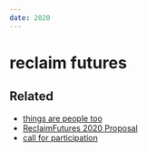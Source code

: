 ```yaml
---
date: 2020
---
```

# reclaim futures

## Related
- [things are people too](o/reclaim_futures_2021/things%20are%20people%20too.md)
- [ReclaimFutures 2020 Proposal](o/applications/ReclaimFutures%202020%20Proposal.md)
- [call for participation](o/reclaim_futures_2021/call%20for%20participation.md)